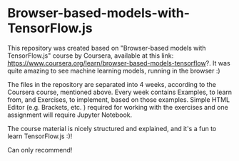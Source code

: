 # Browser-based-models-with-TensorFlow.js

This repository was created based on "Browser-based models with TensorFlow.js" course by Coursera, available at this link: https://www.coursera.org/learn/browser-based-models-tensorflow?.
It was quite amazing to see machine learning models, running in the browser :)

The files in the repository are separated into 4 weeks, according to the Coursera course, mentioned above.  Every week contains Examples, to learn from, and Exercises, to implement, based on those examples.
Simple HTML Editor (e.g. Brackets, etc. ) required for working with the exercises and one assignment will require Jupyter Notebook.

The course material is nicely structured and explained, and it's a fun to learn TensorFlow.js :)!

Can only recommend!
